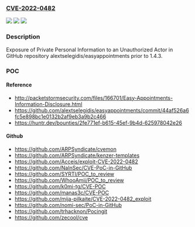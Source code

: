 ### [CVE-2022-0482](https://cve.mitre.org/cgi-bin/cvename.cgi?name=CVE-2022-0482)
![](https://img.shields.io/static/v1?label=Product&message=alextselegidis%2Feasyappointments&color=blue)
![](https://img.shields.io/static/v1?label=Version&message=%3C%201.4.3%20&color=brighgreen)
![](https://img.shields.io/static/v1?label=Vulnerability&message=CWE-359%20Exposure%20of%20Private%20Personal%20Information%20to%20an%20Unauthorized%20Actor&color=brighgreen)

### Description

Exposure of Private Personal Information to an Unauthorized Actor in GitHub repository alextselegidis/easyappointments prior to 1.4.3.

### POC

#### Reference
- http://packetstormsecurity.com/files/166701/Easy-Appointments-Information-Disclosure.html
- https://github.com/alextselegidis/easyappointments/commit/44af526a6fc5e898bc1e0132b2af9eb3a9b2c466
- https://huntr.dev/bounties/2fe771ef-b615-45ef-9b4d-625978042e26

#### Github
- https://github.com/ARPSyndicate/cvemon
- https://github.com/ARPSyndicate/kenzer-templates
- https://github.com/Acceis/exploit-CVE-2022-0482
- https://github.com/NaInSec/CVE-PoC-in-GitHub
- https://github.com/SYRTI/POC_to_review
- https://github.com/WhooAmii/POC_to_review
- https://github.com/k0mi-tg/CVE-POC
- https://github.com/manas3c/CVE-POC
- https://github.com/mija-pilkaite/CVE-2022-0482_exploit
- https://github.com/nomi-sec/PoC-in-GitHub
- https://github.com/trhacknon/Pocingit
- https://github.com/zecool/cve


